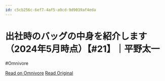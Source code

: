 ```yaml
---
id: c5cb256c-6ef7-4af5-a9cd-9d9039af4eda
---
```


# 出社時のバッグの中身を紹介します （2024年5月時点）【#21】｜平野太一
#Omnivore

[Read on Omnivore](https://omnivore.app/me/2024-5-21-18fa1565a9f)
[Read Original](https://note.com/yriica/n/n96c866025fe4)


